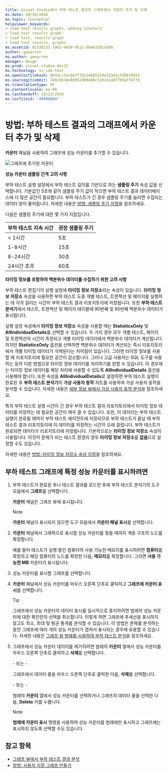 ```yaml
---
title: Visual Studio에서 부하 테스트 결과의 그래프에서 카운터 추가 및 삭제
ms.date: 10/19/2016
ms.topic: conceptual
helpviewer_keywords:
- load test results graphs, adding counters
- load test results graph
- load test, results graph
- load test results, graphs
ms.assetid: 81536233-1962-40d9-9511-0b4633814d90
author: gewarren
ms.author: gewarren
manager: douge
ms.prod: visual-studio-dev15
ms.technology: vs-ide-test
ms.openlocfilehash: 8b43cc3acbbff70124685229e33362cfd9b30561
ms.sourcegitcommit: 240c8b34e80952d00e90c52dcb1a077b9aff47f6
ms.translationtype: HT
ms.contentlocale: ko-KR
ms.lasthandoff: 10/23/2018
ms.locfileid: "49908804"
---
```

# <a name="how-to-add-and-delete-counters-on-graphs-in-load-test-results"></a>방법: 부하 테스트 결과의 그래프에서 카운터 추가 및 삭제

**카운터** 패널을 사용하여 그래프에 성능 카운터를 추가할 수 있습니다.

 ![그래프에 추가된 카운터](../test/media/ltest_selectcounter.png)

 **성능 카운터 샘플링 간격 고려 사항**

 부하 테스트 실행 설정에서 부하 테스트 길이를 기반으로 하는 **샘플링 주기** 속성 값을 선택합니다. 기본값인 5초와 같이 샘플링 주기 값이 작으면 부하 테스트 결과 데이터베이스에 더 많은 공간이 필요합니다. 부하 테스트가 긴 경우 샘플링 주기를 늘리면 수집되는 데이터 양이 줄어듭니다. 자세한 내용은 [방법: 샘플링 주기 지정](../test/how-to-specify-the-sample-rate-for-a-load-test.md)을 참조하세요.

 다음은 샘플링 주기에 대한 몇 가지 지침입니다.

|부하 테스트 지속 시간|권장 샘플링 주기|
|-|-----------------------------|
|\< 1시간|5초|
|1-8시간|15초|
|8-24시간|30초|
|24시간 초과|60초|

 **타이밍 정보를 포함하여 백분위수 데이터를 수집하기 위한 고려 사항**

 부하 테스트 편집기의 실행 설정에 **타이밍 정보 저장소**라는 속성이 있습니다. **타이밍 정보 저장소** 속성을 사용하면 부하 테스트 도중 개별 테스트, 트랜잭션 및 페이지를 실행하는 데 각각 걸리는 시간이 부하 테스트 결과 리포지토리에 저장됩니다. 또한 **부하 테스트 분석기**에서 테스트, 트랜잭션 및 페이지 테이블에 90번째 및 95번째 백분위수 데이터가 표시됩니다.

 실행 설정 속성에서 **타이밍 정보 저장소** 속성을 사용할 때는 **StatisticsOnly** 및 **AllIndividualDetails**를 선택할 수 있습니다. 두 가지 경우 모두 개별 테스트, 페이지 및 트랜잭션의 시간이 측정되고 개별 타이밍 데이터에서 백분위수 데이터가 계산됩니다. 하지만 **StatisticsOnly** 옵션을 선택하면 백분위수 데이터가 계산되는 즉시 리포지토리에서 개별 타이밍 데이터가 삭제된다는 차이점이 있습니다. 그러면 타이밍 정보를 사용할 때 리포지토리에 필요한 공간이 감소합니다. 그러나 고급 사용자는 SQL 도구를 사용하는 등의 다른 방법으로 타이밍 정보 데이터를 처리하기를 원할 수 있습니다. 이 경우에는 타이밍 정보 데이터를 해당 처리에 사용할 수 있도록 **AllIndividualDetails** 옵션을 사용해야 합니다. 또한 속성을 **AllIndividualDetails**로 설정하면 부하 테스트 실행이 완료된 후 **부하 테스트 분석기**의 **가상 사용자 동작** 차트를 사용하여 가상 사용자 동작을 분석할 수 있습니다. 자세한 내용은 [세부 정보 뷰에서 가상 사용자 동작 분석](../test/analyze-load-test-virtual-user-activity-in-the-details-view.md)을 참조하세요.

특히 부하 테스트 실행 시간이 긴 경우 부하 테스트 결과 리포지토리에서 타이밍 정보 데이터를 저장하는 데 필요한 공간이 매우 클 수 있습니다. 또한, 이 데이터는 부하 테스트 실행이 완료될 때까지 부하 테스트 에이전트에 저장되므로 부하 테스트가 끝날 때 부하 테스트 결과 리포지토리에 이 데이터를 저장하는 시간이 오래 걸립니다. 부하 테스트가 완료되면 데이터가 리포지토리에 저장됩니다. 기본적으로는 **타이밍 정보 저장소** 속성이 사용됩니다. 이것이 문제가 되는 테스트 환경의 경우 **타이밍 정보 저장소**를 **없음**으로 설정할 수도 있습니다.

자세한 내용은 [방법: 타이밍 정보 저장소 속성 지정](../test/how-to-specify-the-timing-details-storage-property-for-a-load-test.md)을 참조하세요.

## <a name="to-display-a-particular-performance-counter-on-a-load-test-graph"></a>부하 테스트 그래프에 특정 성능 카운터를 표시하려면

1.  부하 테스트가 완료된 후나 테스트 결과를 로드한 후에 부하 테스트 분석기의 도구 모음에서 **그래프**를 선택합니다.

     **카운터** 패널은 그래프 뷰에 표시됩니다.

    > [!NOTE]
    > **카운터** 패널이 표시되지 않으면 도구 모음에서 **카운터 패널 표시**를 선택합니다.

2.  **카운터** 패널에서 그래픽으로 표시할 성능 카운터를 찾을 때까지 계층 구조의 노드를 확장합니다.

     예를 들어 테스트가 실행 중인 컴퓨터의 사용 가능한 메모리를 표시하려면 **컴퓨터**를 확장하고 해당 컴퓨터의 노드를 확장한 다음, **메모리**를 확장합니다. 그러면 **사용 가능한 MB** 카운터가 표시됩니다.

3.  성능 카운터를 표시할 그래프를 선택합니다.

4.  **카운터** 패널에서 성능 카운터를 마우스 오른쪽 단추로 클릭하고 **그래프에 카운터 표시**를 선택합니다.

    > [!TIP]
    > 그래프에서 성능 카운터의 데이터 표시를 일시적으로 중지하려면 범례의 성능 카운터에 대한 확인란의 선택을 취소합니다. 이렇게 하면 그래프에 추세선을 표시하지 않고도 최소, 최대 및 평균 통계를 분석할 수 있습니다. 이 방법은 문제를 분석하는 동안 그래프에 여러 개의 성능 카운터가 겹쳐서 표시되는 경우에 유용할 수 있습니다. 자세한 내용은 [그래프 뷰 범례를 사용하여 부하 테스트 분석](../test/use-the-graphs-view-legend-to-analyze-load-tests.md)을 참조하세요.

5.  그래프에서 성능 카운터 데이터를 제거하려면 범례의 **카운터** 열에서 성능 카운터를 마우스 오른쪽 단추로 클릭하고 **삭제**를 선택합니다.

     \- 또는 -

     그래프에서 데이터 줄을 마우스 오른쪽 단추로 클릭한 다음, **삭제**를 선택합니다.

     \- 또는 -

     범례의 **카운터** 열에서 성능 카운터를 선택하거나 그래프의 데이터 줄을 선택한 다음, **Delete** 키를 누릅니다.

    > [!NOTE]
    > **범례에 카운터 표시** 명령을 사용하여 성능 카운터를 범례에만 표시하고 그래프에는 표시하지 않도록 선택할 수도 있습니다.

## <a name="see-also"></a>참고 항목

- [그래프 뷰에서 부하 테스트 결과 분석](../test/analyze-load-test-results-in-the-graphs-view.md)
- [방법: 사용자 지정 그래프 만들기](../test/how-to-create-custom-graphs-in-load-test-results.md)
